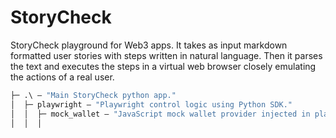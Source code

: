 # StoryCheck

StoryCheck playground for Web3 apps.
It takes as input markdown formatted user stories
with steps written in natural language.
Then it parses the text and executes the steps in a virtual web browser
closely emulating
the actions of a real user.

```ml
├─ .\ — "Main StoryCheck python app."
│  ├─ playwright — "Playwright control logic using Python SDK."
│  │  ├─ mock_wallet — "JavaScript mock wallet provider injected in playwright page context."
│  │  │
```
